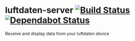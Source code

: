 # luftdaten-server [![Build Status](https://action-badges.now.sh/ffflorian/luftdaten-server)](https://github.com/ffflorian/luftdaten-server/actions/) [![Dependabot Status](https://api.dependabot.com/badges/status?host=github&repo=ffflorian/luftdaten-server)](https://dependabot.com)

Receive and display data from your luftdaten device
